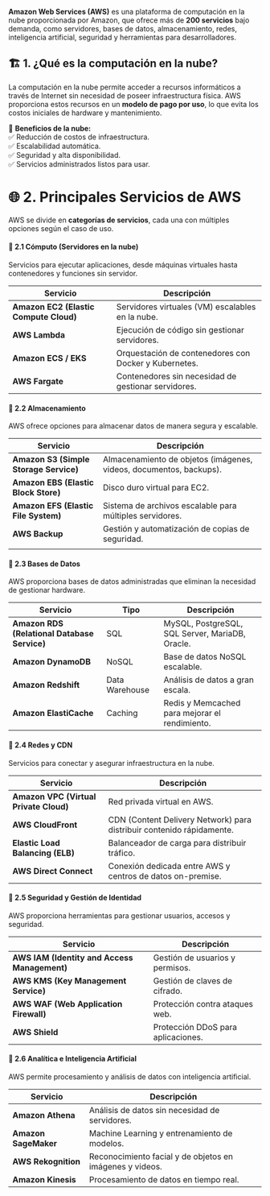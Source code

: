 **Amazon Web Services (AWS)** es una plataforma de computación en la nube proporcionada por Amazon, que ofrece más de **200 servicios** bajo demanda, como servidores, bases de datos, almacenamiento, redes, inteligencia artificial, seguridad y herramientas para desarrolladores.
## 🏗️ **1. ¿Qué es la computación en la nube?**

La computación en la nube permite acceder a recursos informáticos a través de Internet sin necesidad de poseer infraestructura física. AWS proporciona estos recursos en un **modelo de pago por uso**, lo que evita los costos iniciales de hardware y mantenimiento.

📌 **Beneficios de la nube:**  
✅ Reducción de costos de infraestructura.  
✅ Escalabilidad automática.  
✅ Seguridad y alta disponibilidad.  
✅ Servicios administrados listos para usar.

# 🌐 **2. Principales Servicios de AWS**

AWS se divide en **categorías de servicios**, cada una con múltiples opciones según el caso de uso.

#### **🔹 2.1 Cómputo (Servidores en la nube)**

Servicios para ejecutar aplicaciones, desde máquinas virtuales hasta contenedores y funciones sin servidor.

| Servicio                               | Descripción                                           |
| -------------------------------------- | ----------------------------------------------------- |
| **Amazon EC2 (Elastic Compute Cloud)** | Servidores virtuales (VM) escalables en la nube.      |
| **AWS Lambda**                         | Ejecución de código sin gestionar servidores.         |
| **Amazon ECS / EKS**                   | Orquestación de contenedores con Docker y Kubernetes. |
| **AWS Fargate**                        | Contenedores sin necesidad de gestionar servidores.   |
#### **🔹 2.2 Almacenamiento**

AWS ofrece opciones para almacenar datos de manera segura y escalable.

| Servicio                               | Descripción                                                        |
| -------------------------------------- | ------------------------------------------------------------------ |
| **Amazon S3 (Simple Storage Service)** | Almacenamiento de objetos (imágenes, videos, documentos, backups). |
| **Amazon EBS (Elastic Block Store)**   | Disco duro virtual para EC2.                                       |
| **Amazon EFS (Elastic File System)**   | Sistema de archivos escalable para múltiples servidores.           |
| **AWS Backup**                         | Gestión y automatización de copias de seguridad.                   |
|                                        |                                                                    |
#### **🔹 2.3 Bases de Datos**

AWS proporciona bases de datos administradas que eliminan la necesidad de gestionar hardware.

|Servicio|Tipo|Descripción|
|---|---|---|
|**Amazon RDS (Relational Database Service)**|SQL|MySQL, PostgreSQL, SQL Server, MariaDB, Oracle.|
|**Amazon DynamoDB**|NoSQL|Base de datos NoSQL escalable.|
|**Amazon Redshift**|Data Warehouse|Análisis de datos a gran escala.|
|**Amazon ElastiCache**|Caching|Redis y Memcached para mejorar el rendimiento.|
#### **🔹 2.4 Redes y CDN**

Servicios para conectar y asegurar infraestructura en la nube.

| Servicio                               | Descripción                                                           |
| -------------------------------------- | --------------------------------------------------------------------- |
| **Amazon VPC (Virtual Private Cloud)** | Red privada virtual en AWS.                                           |
| **AWS CloudFront**                     | CDN (Content Delivery Network) para distribuir contenido rápidamente. |
| **Elastic Load Balancing (ELB)**       | Balanceador de carga para distribuir tráfico.                         |
| **AWS Direct Connect**                 | Conexión dedicada entre AWS y centros de datos on-premise.            |
#### **🔹 2.5 Seguridad y Gestión de Identidad**

AWS proporciona herramientas para gestionar usuarios, accesos y seguridad.

| Servicio                                     | Descripción                        |
| -------------------------------------------- | ---------------------------------- |
| **AWS IAM (Identity and Access Management)** | Gestión de usuarios y permisos.    |
| **AWS KMS (Key Management Service)**         | Gestión de claves de cifrado.      |
| **AWS WAF (Web Application Firewall)**       | Protección contra ataques web.     |
| **AWS Shield**                               | Protección DDoS para aplicaciones. |
#### **🔹 2.6 Analítica e Inteligencia Artificial**

AWS permite procesamiento y análisis de datos con inteligencia artificial.

|Servicio|Descripción|
|---|---|
|**Amazon Athena**|Análisis de datos sin necesidad de servidores.|
|**Amazon SageMaker**|Machine Learning y entrenamiento de modelos.|
|**AWS Rekognition**|Reconocimiento facial y de objetos en imágenes y videos.|
|**Amazon Kinesis**|Procesamiento de datos en tiempo real.|